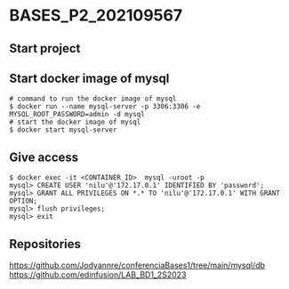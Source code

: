 # BASES_P2_202109567
## Start project

## Start docker image of mysql
```
# command to run the docker image of mysql
$ docker run --name mysql-server -p 3306:3306 -e MYSQL_ROOT_PASSWORD=admin -d mysql
# start the docker image of mysql
$ docker start mysql-server
```

## Give access
```
$ docker exec -it <CONTAINER_ID>  mysql -uroot -p
mysql> CREATE USER 'nilu'@'172.17.0.1' IDENTIFIED BY 'password';
mysql> GRANT ALL PRIVILEGES ON *.* TO 'nilu'@'172.17.0.1' WITH GRANT OPTION;
mysql> flush privileges;
mysql> exit 
```


## Repositories
https://github.com/Jodyannre/conferenciaBases1/tree/main/mysql/db
https://github.com/edinfusion/LAB_BD1_2S2023